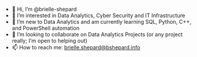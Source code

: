 - 👋 Hi, I’m @brielle-shepard
- 👀 I’m interested in Data Analytics, Cyber Security and IT Infrastructure
- 🌱 I’m new to Data Analytics and am currently learning SQL, Python, C++, and PowerShell automation
- 💞️ I’m looking to collaborate on Data Analytics Projects (or any project really; I'm open to helping out)
- 📫 How to reach me: brielle.shepard@bshepard.info

<!---
brielle-shepard/brielle-shepard is a ✨ special ✨ repository because its `README.md` (this file) appears on your GitHub profile.
You can click the Preview link to take a look at your changes.
--->
